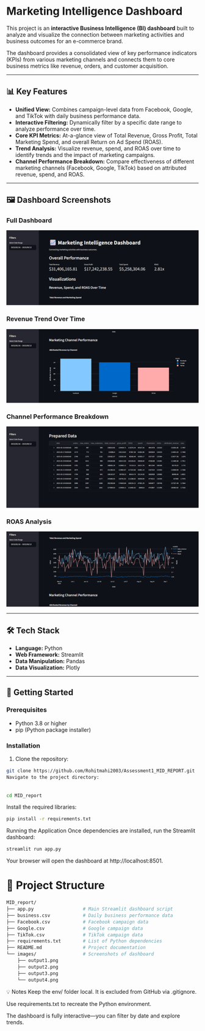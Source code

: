 # Marketing Intelligence Dashboard

This project is an **interactive Business Intelligence (BI) dashboard** built to analyze and visualize the connection between marketing activities and business outcomes for an e-commerce brand.

The dashboard provides a consolidated view of key performance indicators (KPIs) from various marketing channels and connects them to core business metrics like revenue, orders, and customer acquisition.

---

## 📊 Key Features

- **Unified View:** Combines campaign-level data from Facebook, Google, and TikTok with daily business performance data.
- **Interactive Filtering:** Dynamically filter by a specific date range to analyze performance over time.
- **Core KPI Metrics:** At-a-glance view of Total Revenue, Gross Profit, Total Marketing Spend, and overall Return on Ad Spend (ROAS).
- **Trend Analysis:** Visualize revenue, spend, and ROAS over time to identify trends and the impact of marketing campaigns.
- **Channel Performance Breakdown:** Compare effectiveness of different marketing channels (Facebook, Google, TikTok) based on attributed revenue, spend, and ROAS.

---

## 🖼️ Dashboard Screenshots

### Full Dashboard
![Dashboard](images/output1.png)

### Revenue Trend Over Time
![Revenue Trend](images/output2.png)

### Channel Performance Breakdown
![Channel Performance](images/output3.png)

### ROAS Analysis
![ROAS Analysis](images/output4.png)

---

## 🛠️ Tech Stack

- **Language:** Python  
- **Web Framework:** Streamlit  
- **Data Manipulation:** Pandas  
- **Data Visualization:** Plotly  

---

## 🚀 Getting Started

### Prerequisites
- Python 3.8 or higher  
- pip (Python package installer)

### Installation
1. Clone the repository:

```bash
git clone https://github.com/Rohitmahi2003/Assessment1_MID_REPORT.git
Navigate to the project directory:
```
```bash

cd MID_report
```
Install the required libraries:

```bash
pip install -r requirements.txt
```
Running the Application
Once dependencies are installed, run the Streamlit dashboard:

```bash
streamlit run app.py
```
Your browser will open the dashboard at http://localhost:8501.

# 📂 Project Structure

```bash
MID_report/
├── app.py                  # Main Streamlit dashboard script
├── business.csv            # Daily business performance data
├── Facebook.csv            # Facebook campaign data
├── Google.csv              # Google campaign data
├── TikTok.csv              # TikTok campaign data
├── requirements.txt        # List of Python dependencies
├── README.md               # Project documentation
└── images/                 # Screenshots of dashboard
    ├── output1.png
    ├── output2.png
    ├── output3.png
    └── output4.png
```
💡 Notes
Keep the env/ folder local. It is excluded from GitHub via .gitignore.

Use requirements.txt to recreate the Python environment.

The dashboard is fully interactive—you can filter by date and explore trends.
